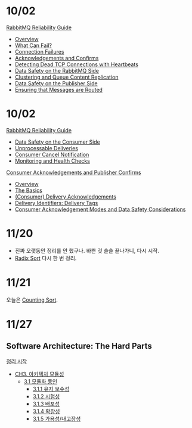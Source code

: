 # 10/02

[RabbitMQ Reliability Guide](https://github.com/codehumane/what-i-learned/blob/master/document/rabbitmq-reliability.md)

- [Overview](https://github.com/codehumane/what-i-learned/blob/master/document/rabbitmq-reliability.md#overview)
- [What Can Fail?](https://github.com/codehumane/what-i-learned/blob/master/document/rabbitmq-reliability.md#what-can-fail)
- [Connection Failures](https://github.com/codehumane/what-i-learned/blob/master/document/rabbitmq-reliability.md#connection-failures)
- [Acknowledgements and Confirms](https://github.com/codehumane/what-i-learned/blob/master/document/rabbitmq-reliability.md#acknowledgements-and-confirms)
- [Detecting Dead TCP Connections with Heartbeats](https://github.com/codehumane/what-i-learned/blob/master/document/rabbitmq-reliability.md#detecting-dead-tcp-connections-with-heartbeats)
- [Data Safety on the RabbitMQ Side](https://github.com/codehumane/what-i-learned/blob/master/document/rabbitmq-reliability.md#data-safety-on-the-rabbitmq-side)
- [Clustering and Queue Content Replication](https://github.com/codehumane/what-i-learned/blob/master/document/rabbitmq-reliability.md#clustering-and-queue-content-replication)
- [Data Safety on the Publisher Side](https://github.com/codehumane/what-i-learned/blob/master/document/rabbitmq-reliability.md#data-safety-on-the-publisher-side)
- [Ensuring that Messages are Routed](https://github.com/codehumane/what-i-learned/blob/master/document/rabbitmq-reliability.md#ensuring-that-messages-are-routed)

# 10/02

[RabbitMQ Reliability Guide](https://github.com/codehumane/what-i-learned/blob/master/document/rabbitmq-reliability.md)

- [Data Safety on the Consumer Side](https://github.com/codehumane/what-i-learned/blob/master/document/rabbitmq-reliability.md#data-safety-on-the-consumer-side)
- [Unprocessable Deliveries](https://github.com/codehumane/what-i-learned/blob/master/document/rabbitmq-reliability.md#unprocessable-deliveries)
- [Consumer Cancel Notification](https://github.com/codehumane/what-i-learned/blob/master/document/rabbitmq-reliability.md#consumer-cancel-notification)
- [Monitoring and Health Checks](https://github.com/codehumane/what-i-learned/blob/master/document/rabbitmq-reliability.md#monitoring-and-health-checks)

[Consumer Acknowledgements and Publisher Confirms](https://github.com/codehumane/what-i-learned/blob/master/document/rabbitmq-confirms.md)

- [Overview](https://github.com/codehumane/what-i-learned/blob/master/document/rabbitmq-confirms.md#overview)
- [The Basics](https://github.com/codehumane/what-i-learned/blob/master/document/rabbitmq-confirms.md#the-basics)
- [(Consumer) Delivery Acknowledgements](https://github.com/codehumane/what-i-learned/blob/master/document/rabbitmq-confirms.md#consumer-delivery-acknowledgements)
- [Delivery Identifiers: Delivery Tags](https://github.com/codehumane/what-i-learned/blob/master/document/rabbitmq-confirms.md#delivery-identifiers-delivery-tags)
- [Consumer Acknowledgement Modes and Data Safety Considerations](https://github.com/codehumane/what-i-learned/blob/master/document/rabbitmq-confirms.md#consumer-acknowledgement-modes-and-data-safety-considerations)

# 11/20

- 진짜 오랫동안 정리를 안 했구나. 바쁜 것 슬슬 끝나가니, 다시 시작.
- [Radix Sort](https://github.com/codehumane/what-i-learned/blob/master/document/leetcode-radix-sort.md) 다시 한 번 정리.

# 11/21

오늘은 [Counting Sort](https://github.com/codehumane/what-i-learned/blob/master/document/leetcode-counting-sort.md).

# 11/27

## Software Architecture: The Hard Parts

[정리 시작](https://github.com/codehumane/what-i-learned/blob/master/book/sathp/README.md)

- [CH3. 아키텍처 모듈성](https://github.com/codehumane/what-i-learned/blob/master/book/sathp/README.md#ch3-%EC%95%84%ED%82%A4%ED%85%8D%EC%B2%98-%EB%AA%A8%EB%93%88%EC%84%B1)
  - [3.1 모듈화 동인](https://github.com/codehumane/what-i-learned/blob/master/book/sathp/README.md#31-%EB%AA%A8%EB%93%88%ED%99%94-%EB%8F%99%EC%9D%B8)
    - [3.1.1 유지 보수성](https://github.com/codehumane/what-i-learned/blob/master/book/sathp/README.md#311-%EC%9C%A0%EC%A7%80-%EB%B3%B4%EC%88%98%EC%84%B1)
    - [3.1.2 시험성](https://github.com/codehumane/what-i-learned/blob/master/book/sathp/README.md#312-%EC%8B%9C%ED%97%98%EC%84%B1)
    - [3.1.3 배포성](https://github.com/codehumane/what-i-learned/blob/master/book/sathp/README.md#313-%EB%B0%B0%ED%8F%AC%EC%84%B1)
    - [3.1.4 확장성](https://github.com/codehumane/what-i-learned/blob/master/book/sathp/README.md#314-%ED%99%95%EC%9E%A5%EC%84%B1)
    - [3.1.5 가용성/내고장성](https://github.com/codehumane/what-i-learned/blob/master/book/sathp/README.md#315-%EA%B0%80%EC%9A%A9%EC%84%B1%EB%82%B4%EA%B3%A0%EC%9E%A5%EC%84%B1)
